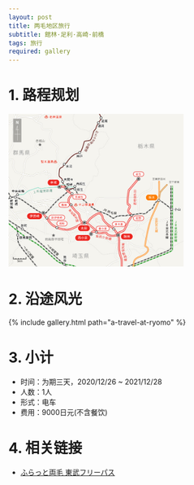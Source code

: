 ```yaml
---
layout: post
title: 两毛地区旅行
subtitle: 館林·足利·高崎·前橋
tags: 旅行
required: gallery
---
```


# 1. 路程规划

<div class="img-frame"><img src="/assets/src/a-travel-at-ryomo/两毛区间.jpeg" height=300></div>

# 2. 沿途风光

{% include gallery.html path="a-travel-at-ryomo" %}

# 3. 小计

- 时间：为期三天，2020/12/26 ~ 2021/12/28
- 人数：1人
- 形式：电车
- 费用：9000日元(不含餐饮)

# 4. 相关链接

- [ふらっと両毛 東武フリーパス](https://www.tobu.co.jp/odekake/ticket/ryomo/furatto.html)
